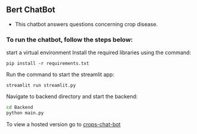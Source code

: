 ## Bert ChatBot
- This chatbot answers questions concerning crop disease.

### To run the chatbot, follow the steps below:
 
start a virtual environment
Install the required libraries using the command:
```
pip install -r requirements.txt
```
Run the command to start the streamlit app:
```
streamlit run streamlit.py
```

Navigate to backend directory and start the backend:
```bash 
cd Backend
python main.py
```

To view a hosted version go to [crops-chat-bot](https://crops-chat-bot.streamlit.app/)